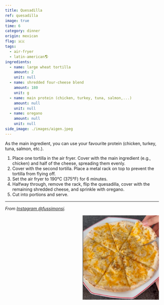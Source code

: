```yaml
---
title: Quesadilla
ref: quesadilla
image: true
time: 6
category: dinner
origin: mexican
flag: 🇲🇽
tags:
  - air-fryer
  - latin-american🌎
ingredients:
  - name: large wheat tortilla
    amount: 2
    unit: null
  - name: shredded four-cheese blend
    amount: 180
    unit: g
  - name: main protein (chicken, turkey, tuna, salmon,...)
    amount: null
    unit: null
  - name: oregano
    amount: null
    unit: null
side_image: ./images/aigen.jpeg
---
```


As the main ingredient, you can use your favourite protein (chicken, turkey, tuna, salmon, etc.).

1. Place one tortilla in the air fryer. Cover with the main ingredient (e.g., chicken) and half of the cheese, spreading them evenly.
2. Cover with the second tortilla. Place a metal rack on top to prevent the tortilla from flying off.
3. Set the air fryer to 190°C (375°F) for 6 minutes. 
4. Halfway through, remove the rack, flip the quesadilla, cover with the remaining shredded cheese, and sprinkle with oregano.
5. Cut into portions and serve.

---

_From [Instagram @fussimonsi](https://www.instagram.com/reel/Ci28k5fDJUa/?utm_source=ig_web_copy_link&igsh=MzRlODBiNWFlZA==)._

<img src="images/quesadilla.png" style="width:250px; float:right;"/>